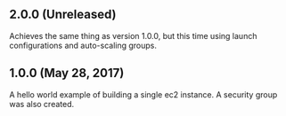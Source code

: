 ## 2.0.0 (Unreleased)

Achieves the same thing as version 1.0.0, but this time using launch configurations and auto-scaling groups. 

## 1.0.0 (May 28, 2017)

A hello world example of building a single ec2 instance. A security group was also created. 
